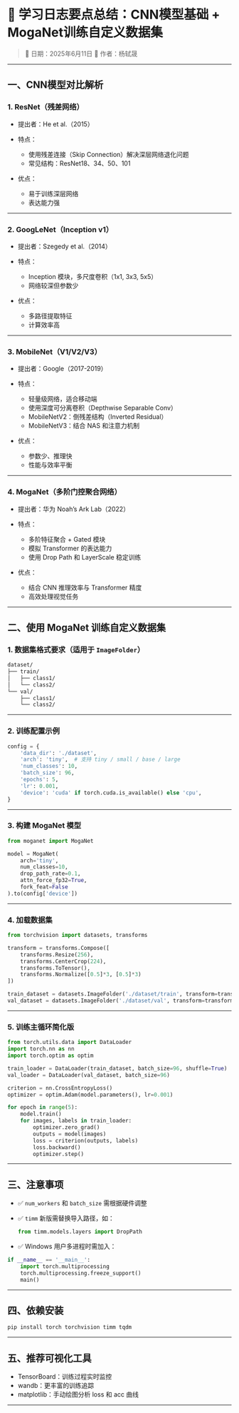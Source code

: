 

# 📘 学习日志要点总结：CNN模型基础 + MogaNet训练自定义数据集

> 📅 日期：2025年6月11日
> 👤 作者：杨轼晟

---

##  一、CNN模型对比解析

###  1. ResNet（残差网络）

* 提出者：He et al.（2015）
* 特点：

  * 使用残差连接（Skip Connection）解决深层网络退化问题
  * 常见结构：ResNet18、34、50、101
* 优点：

  * 易于训练深层网络
  * 表达能力强

---

###  2. GoogLeNet（Inception v1）

* 提出者：Szegedy et al.（2014）
* 特点：

  * Inception 模块，多尺度卷积（1x1, 3x3, 5x5）
  * 网络较深但参数少
* 优点：

  * 多路径提取特征
  * 计算效率高

---

###  3. MobileNet（V1/V2/V3）

* 提出者：Google（2017-2019）
* 特点：

  * 轻量级网络，适合移动端
  * 使用深度可分离卷积（Depthwise Separable Conv）
  * MobileNetV2：倒残差结构（Inverted Residual）
  * MobileNetV3：结合 NAS 和注意力机制
* 优点：

  * 参数少、推理快
  * 性能与效率平衡

---

###  4. MogaNet（多阶门控聚合网络）

* 提出者：华为 Noah’s Ark Lab（2022）
* 特点：

  * 多阶特征聚合 + Gated 模块
  * 模拟 Transformer 的表达能力
  * 使用 Drop Path 和 LayerScale 稳定训练
* 优点：

  * 结合 CNN 推理效率与 Transformer 精度
  * 高效处理视觉任务

---

##  二、使用 MogaNet 训练自定义数据集

###  1. 数据集格式要求（适用于 `ImageFolder`）

```bash
dataset/
├── train/
│   ├── class1/
│   └── class2/
└── val/
    ├── class1/
    └── class2/
```

---

###  2. 训练配置示例

```python
config = {
    'data_dir': './dataset',
    'arch': 'tiny',  # 支持 tiny / small / base / large
    'num_classes': 10,
    'batch_size': 96,
    'epochs': 5,
    'lr': 0.001,
    'device': 'cuda' if torch.cuda.is_available() else 'cpu',
}
```

---

###  3. 构建 MogaNet 模型

```python
from moganet import MogaNet

model = MogaNet(
    arch='tiny',
    num_classes=10,
    drop_path_rate=0.1,
    attn_force_fp32=True,
    fork_feat=False
).to(config['device'])
```

---

###  4. 加载数据集

```python
from torchvision import datasets, transforms

transform = transforms.Compose([
    transforms.Resize(256),
    transforms.CenterCrop(224),
    transforms.ToTensor(),
    transforms.Normalize([0.5]*3, [0.5]*3)
])

train_dataset = datasets.ImageFolder('./dataset/train', transform=transform)
val_dataset = datasets.ImageFolder('./dataset/val', transform=transform)
```

---

###  5. 训练主循环简化版

```python
from torch.utils.data import DataLoader
import torch.nn as nn
import torch.optim as optim

train_loader = DataLoader(train_dataset, batch_size=96, shuffle=True)
val_loader = DataLoader(val_dataset, batch_size=96)

criterion = nn.CrossEntropyLoss()
optimizer = optim.Adam(model.parameters(), lr=0.001)

for epoch in range(5):
    model.train()
    for images, labels in train_loader:
        optimizer.zero_grad()
        outputs = model(images)
        loss = criterion(outputs, labels)
        loss.backward()
        optimizer.step()
```

---

##  三、注意事项

* ✅ `num_workers` 和 `batch_size` 需根据硬件调整
* ✅ `timm` 新版需替换导入路径，如：

  ```python
  from timm.models.layers import DropPath
  ```
* ✅ Windows 用户多进程时需加入：

```python
if __name__ == '__main__':
    import torch.multiprocessing
    torch.multiprocessing.freeze_support()
    main()
```

---

##  四、依赖安装

```bash
pip install torch torchvision timm tqdm
```

---

##  五、推荐可视化工具

* TensorBoard：训练过程实时监控
* wandb：更丰富的训练追踪
* matplotlib：手动绘图分析 loss 和 acc 曲线

---



